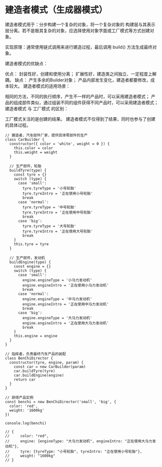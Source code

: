 # 建造者模式（生成器模式）
建造者模式用于：分步构建一个复杂的对象，将一个复杂对象的 构建层与其表示层分离。若不是极其复杂的对象，应选择使用对象字面或工厂模式等方式创建对象。

实现原理：通常使用链式调用来进行建造过程，最后调用 build() 方法生成最终对象。

建造者模式的优缺点：

优点：
封装性好，创建和使用分离；
扩展性好，建造类之间独立、一定程度上解耦。
缺点：
产生多余的Builder对象；
产品内部发生变化，建造者都要修改，成本较大。
建造者模式的适用场景：

相同的方法，不同的执行顺序，产生不一样的产品时，可以采用建造者模式；
产品的组成部件类似，通过组装不同的组件获得不同产品时，可以采用建造者模式；
建造者模式 与 工厂模式 的区别：

工厂模式关注的是创建的结果。
建造者模式不仅得到了结果，同时也参与了创建的具体过程。
```
// 建造者，汽车部件厂家，提供具体零部件的生产
class CarBuilder {
  constructor({ color = 'white', weight = 0 }) {
    this.color = color
    this.weight = weight
  }

  // 生产部件，轮胎
  buildTyre(type) {
    const tyre = {}
    switch (type) {
      case 'small':
        tyre.tyreType = '小号轮胎'
        tyre.tyreIntro = '正在使用小号轮胎'
        break
      case 'normal':
        tyre.tyreType = '中号轮胎'
        tyre.tyreIntro = '正在使用中号轮胎'
        break
      case 'big':
        tyre.tyreType = '大号轮胎'
        tyre.tyreIntro = '正在使用大号轮胎'
        break
    }
    this.tyre = tyre
  }

  // 生产部件，发动机
  buildEngine(type) {
    const engine = {}
    switch (type) {
      case 'small':
        engine.engineType = '小马力发动机'
        engine.engineIntro = '正在使用小马力发动机'
        break
      case 'normal':
        engine.engineType = '中马力发动机'
        engine.engineIntro = '正在使用中马力发动机'
        break
      case 'big':
        engine.engineType = '大马力发动机'
        engine.engineIntro = '正在使用大马力发动机'
        break
    }
    this.engine = engine
  }
}

// 指挥者，负责最终汽车产品的装配
class BenChiDirector {
  constructor(tyre, engine, param) {
    const car = new CarBuilder(param)
    car.buildTyre(tyre)
    car.buildEngine(engine)
    return car
  }
}

// 获得产品实例
const benchi = new BenChiDirector('small', 'big', {
  color: 'red',
  weight: '1600kg'
})

console.log(benchi)

// {
//     color: "red",
//     engine: {engineType: "大马力发动机", engineIntro: "正在使用大马力发动机"},
//     tyre: {tyreType: "小号轮胎", tyreIntro: "正在使用小号轮胎"},
//     weight: "1600kg"
// }



```